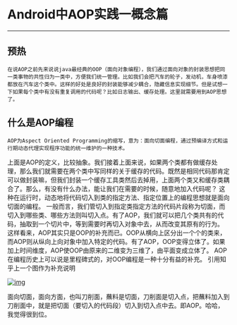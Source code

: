 # Android中AOP实践一概念篇

------

## 预热

	在说AOP之前先来说说java最经典的OOP（面向对象编程），我们通过面向对象的封装思想把同一类事物的共性归为一类中，方便我们统一管理。比如我们会把汽车的轮子，发动机，车身喷漆都放在汽车这个类中。这样的好处是良好的封装能够减少耦合，隐藏信息实现细节。但是试想一下如果每个类中有没有重复调用的代码呢？比如日志输出、缓存处理。这里就需要用到AOP思想了。

## 什么是AOP编程

```
AOP为Aspect Oriented Programming的缩写，意为：面向切面编程，通过预编译方式和运行期动态代理实现程序功能的统一维护的一种技术。
```

  上面是AOP的定义，比较抽象。我们接着上面来说，如果两个类都有做缓存处理，那么我们就需要在两个类中写同样的关于缓存的代码。既然是相同代码那肯定可以做封装嘛，但我们封装一个缓存工具类然后去掉用，上面两个类又和缓存类耦合了。那么，有没有什么办法，能让我们在需要的时候，随意地加入代码呢？
  这种在运行时，动态地将代码切入到类的指定方法、指定位置上的编程思想就是面向切面的编程。 
  一般而言，我们管切入到指定类指定方法的代码片段称为切面，而切入到哪些类、哪些方法则叫切入点。有了AOP，我们就可以把几个类共有的代码，抽取到一个切片中，等到需要时再切入对象中去，从而改变其原有的行为。
  这样看来，AOP其实只是OOP的补充而已。OOP从横向上区分出一个个的类来，而AOP则从纵向上向对象中加入特定的代码。有了AOP，OOP变得立体了。如果加上时间维度，AOP使OOP由原来的二维变为三维了，由平面变成立体了。 
  AOP在编程历史上可以说是里程碑式的，对OOP编程是一种十分有益的补充。
  引用知乎上一个图作为补充说明

[![img](https://pic1.zhimg.com/50/d3ec078b1c73fd100277ed682b575818_hd.jpg)]()

面向切面，面向方面，也叫刀削面，蘸料是切面，刀削面是切入点，把蘸料加入到刀削面中，就是把切面（要切入的代码段）切入到切入点中去。即AOP。哈哈，我觉得很到位。


